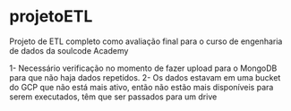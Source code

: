 # projetoETL
Projeto de ETL completo como avaliação final para o curso de engenharia de dados da soulcode Academy

1- Necessário verificação no momento de fazer upload para o MongoDB para que não haja dados repetidos.
2- Os dados estavam em uma bucket do GCP que não está mais ativo, então não estão mais disponíveis para serem executados, têm que ser passados para um drive
